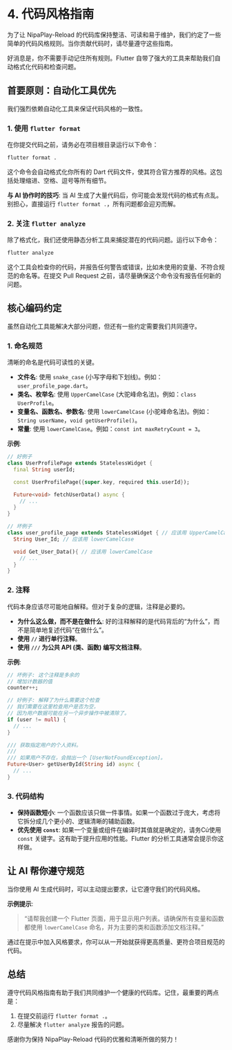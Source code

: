 # 4. 代码风格指南

为了让 NipaPlay-Reload 的代码库保持整洁、可读和易于维护，我们约定了一些简单的代码风格规则。当你贡献代码时，请尽量遵守这些指南。

好消息是，你不需要手动记住所有规则。Flutter 自带了强大的工具来帮助我们自动格式化代码和检查问题。

## 首要原则：自动化工具优先

我们强烈依赖自动化工具来保证代码风格的一致性。

### 1. 使用 `flutter format`

在你提交代码之前，请务必在项目根目录运行以下命令：

```bash
flutter format .
```

这个命令会自动格式化你所有的 Dart 代码文件，使其符合官方推荐的风格。这包括处理缩进、空格、逗号等所有细节。

**与 AI 协作时的技巧**: 当 AI 生成了大量代码后，你可能会发现代码的格式有点乱。别担心，直接运行 `flutter format .`，所有问题都会迎刃而解。

### 2. 关注 `flutter analyze`

除了格式化，我们还使用静态分析工具来捕捉潜在的代码问题。运行以下命令：

```bash
flutter analyze
```

这个工具会检查你的代码，并报告任何警告或错误，比如未使用的变量、不符合规范的命名等。在提交 Pull Request 之前，请尽量确保这个命令没有报告任何新的问题。

## 核心编码约定

虽然自动化工具能解决大部分问题，但还有一些约定需要我们共同遵守。

### 1. 命名规范

清晰的命名是代码可读性的关键。

*   **文件名**: 使用 `snake_case` (小写字母和下划线)。例如：`user_profile_page.dart`。
*   **类名、枚举名**: 使用 `UpperCamelCase` (大驼峰命名法)。例如：`class UserProfile`。
*   **变量名、函数名、参数名**: 使用 `lowerCamelCase` (小驼峰命名法)。例如：`String userName`，`void getUserProfile()`。
*   **常量**: 使用 `lowerCamelCase`。例如：`const int maxRetryCount = 3`。

**示例**:
```dart
// 好例子
class UserProfilePage extends StatelessWidget {
  final String userId;

  const UserProfilePage({super.key, required this.userId});

  Future<void> fetchUserData() async {
    // ...
  }
}

// 坏例子
class user_profile_page extends StatelessWidget { // 应该用 UpperCamelCase
  String User_Id; // 应该用 lowerCamelCase

  void Get_User_Data(){ // 应该用 lowerCamelCase
    // ...
  }
}
```

### 2. 注释

代码本身应该尽可能地自解释。但对于复杂的逻辑，注释是必要的。

*   **为什么这么做，而不是在做什么**: 好的注释解释的是代码背后的“为什么”，而不是简单地复述代码“在做什么”。
*   **使用 `//` 进行单行注释**。
*   **使用 `///` 为公共 API (类、函数) 编写文档注释**。

**示例**:
```dart
// 坏例子: 这个注释是多余的
// 增加计数器的值
counter++;

// 好例子: 解释了为什么需要这个检查
// 我们需要在这里检查用户是否为空，
// 因为用户数据可能在另一个异步操作中被清除了。
if (user != null) {
  // ...
}

/// 获取指定用户的个人资料。
///
/// 如果用户不存在，会抛出一个 [UserNotFoundException]。
Future<User> getUserById(String id) async {
  // ...
}
```

### 3. 代码结构

*   **保持函数短小**: 一个函数应该只做一件事情。如果一个函数过于庞大，考虑将它拆分成几个更小的、逻辑清晰的辅助函数。
*   **优先使用 `const`**: 如果一个变量或组件在编译时其值就是确定的，请务Cú使用 `const` 关键字。这有助于提升应用的性能。Flutter 的分析工具通常会提示你这样做。

## 让 AI 帮你遵守规范

当你使用 AI 生成代码时，可以主动提出要求，让它遵守我们的代码风格。

**示例提示**:

> “请帮我创建一个 Flutter 页面，用于显示用户列表。请确保所有变量和函数都使用 `lowerCamelCase` 命名，并为主要的类和函数添加文档注释。”

通过在提示中加入风格要求，你可以从一开始就获得更高质量、更符合项目规范的代码。

## 总结

遵守代码风格指南有助于我们共同维护一个健康的代码库。记住，最重要的两点是：

1.  在提交前运行 `flutter format .`。
2.  尽量解决 `flutter analyze` 报告的问题。

感谢你为保持 NipaPlay-Reload 代码的优雅和清晰所做的努力！

